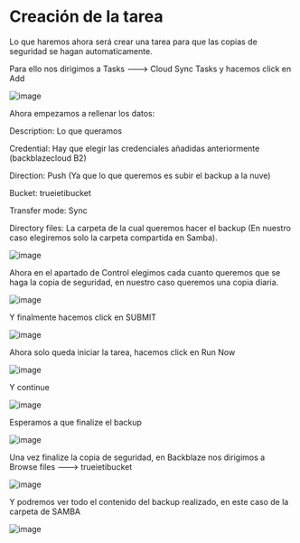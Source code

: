 # Creación de la tarea

Lo que haremos ahora será crear una tarea para que las copias de seguridad se hagan automaticamente.

Para ello nos dirigimos a Tasks ---> Cloud Sync Tasks y hacemos click en Add

![image](https://user-images.githubusercontent.com/84206194/119861842-207b3d80-bf18-11eb-86b6-8365168b295d.png)

Ahora empezamos a rellenar los datos:

Description: Lo que queramos

Credential: Hay que elegir las credenciales añadidas anteriormente (backblazecloud B2)

Direction: Push (Ya que lo que queremos es subir el backup a la nuve)

Bucket: trueietibucket

Transfer mode: Sync 

Directory files: La carpeta de la cual queremos hacer el backup (En nuestro caso elegiremos solo la carpeta compartida en Samba).

![image](https://user-images.githubusercontent.com/91557892/170896520-7a244d77-d8ff-4661-8c9e-2843a02b981c.png)

Ahora en el apartado de Control elegimos cada cuanto queremos que se haga la copia de seguridad, en nuestro caso queremos una copia diaria.

![image](https://user-images.githubusercontent.com/84206194/119863829-46094680-bf1a-11eb-9574-08a920099dad.png)

Y finalmente hacemos click en SUBMIT

![image](https://user-images.githubusercontent.com/84206194/119864859-5bcb3b80-bf1b-11eb-8208-1f0087eadc05.png)

Ahora solo queda iniciar la tarea, hacemos click en Run Now

![image](https://user-images.githubusercontent.com/91557892/170896560-94c31ea2-e17e-470a-be0f-80dcbef60420.png)

Y continue

![image](https://user-images.githubusercontent.com/84206194/119865083-97660580-bf1b-11eb-8cfa-4920c9a095e6.png)

Esperamos a que finalize el backup

![image](https://user-images.githubusercontent.com/91557892/170896629-f9dd2aa1-64e4-423d-8004-24041b209af7.png)

Una vez finalize la copia de seguridad, en Backblaze nos dirigimos a Browse files ---> trueietibucket

![image](https://user-images.githubusercontent.com/91557892/170896720-d586fa2b-88c9-4e37-87b4-68178dc27e8d.png)

Y podremos ver todo el contenido del backup realizado, en este caso de la carpeta de SAMBA

![image](https://user-images.githubusercontent.com/91557892/170896742-81aa1477-4aa8-4caf-81d2-33d657de37a6.png)
